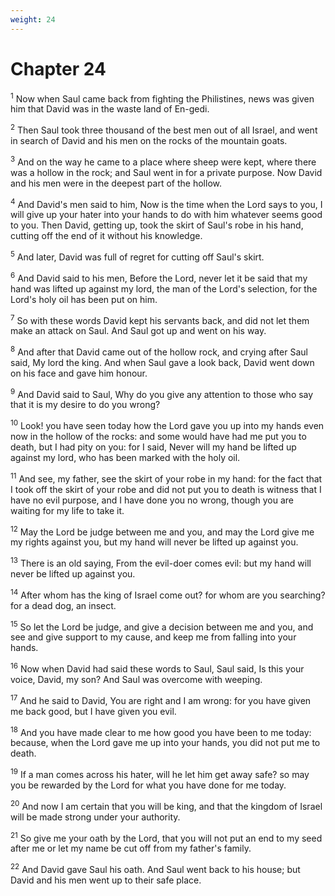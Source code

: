 ```yaml
---
weight: 24
---
```


# Chapter 24

<sup>1</sup> Now when Saul came back from fighting the Philistines, news was given him that David was in the waste land of En-gedi. 

<sup>2</sup> Then Saul took three thousand of the best men out of all Israel, and went in search of David and his men on the rocks of the mountain goats. 

<sup>3</sup> And on the way he came to a place where sheep were kept, where there was a hollow in the rock; and Saul went in for a private purpose. Now David and his men were in the deepest part of the hollow. 

<sup>4</sup> And David's men said to him, Now is the time when the Lord says to you, I will give up your hater into your hands to do with him whatever seems good to you. Then David, getting up, took the skirt of Saul's robe in his hand, cutting off the end of it without his knowledge. 

<sup>5</sup> And later, David was full of regret for cutting off Saul's skirt. 

<sup>6</sup> And David said to his men, Before the Lord, never let it be said that my hand was lifted up against my lord, the man of the Lord's selection, for the Lord's holy oil has been put on him. 

<sup>7</sup> So with these words David kept his servants back, and did not let them make an attack on Saul. And Saul got up and went on his way. 

<sup>8</sup> And after that David came out of the hollow rock, and crying after Saul said, My lord the king. And when Saul gave a look back, David went down on his face and gave him honour. 

<sup>9</sup> And David said to Saul, Why do you give any attention to those who say that it is my desire to do you wrong? 

<sup>10</sup> Look! you have seen today how the Lord gave you up into my hands even now in the hollow of the rocks: and some would have had me put you to death, but I had pity on you: for I said, Never will my hand be lifted up against my lord, who has been marked with the holy oil. 

<sup>11</sup> And see, my father, see the skirt of your robe in my hand: for the fact that I took off the skirt of your robe and did not put you to death is witness that I have no evil purpose, and I have done you no wrong, though you are waiting for my life to take it. 

<sup>12</sup> May the Lord be judge between me and you, and may the Lord give me my rights against you, but my hand will never be lifted up against you. 

<sup>13</sup> There is an old saying, From the evil-doer comes evil: but my hand will never be lifted up against you. 

<sup>14</sup> After whom has the king of Israel come out? for whom are you searching? for a dead dog, an insect. 

<sup>15</sup> So let the Lord be judge, and give a decision between me and you, and see and give support to my cause, and keep me from falling into your hands. 

<sup>16</sup> Now when David had said these words to Saul, Saul said, Is this your voice, David, my son? And Saul was overcome with weeping. 

<sup>17</sup> And he said to David, You are right and I am wrong: for you have given me back good, but I have given you evil. 

<sup>18</sup> And you have made clear to me how good you have been to me today: because, when the Lord gave me up into your hands, you did not put me to death. 

<sup>19</sup> If a man comes across his hater, will he let him get away safe? so may you be rewarded by the Lord for what you have done for me today. 

<sup>20</sup> And now I am certain that you will be king, and that the kingdom of Israel will be made strong under your authority. 

<sup>21</sup> So give me your oath by the Lord, that you will not put an end to my seed after me or let my name be cut off from my father's family. 

<sup>22</sup> And David gave Saul his oath. And Saul went back to his house; but David and his men went up to their safe place. 


